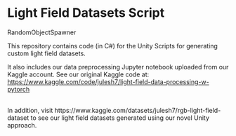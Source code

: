 # Light Field Datasets Script
RandomObjectSpawner

This repository contains code (in C#) for the Unity Scripts for generating custom light field datasets. <br>

It also includes our data preprocessing Jupyter notebook uploaded from our Kaggle account. See our original Kaggle code at: https://www.kaggle.com/code/julesh7/light-field-data-processing-w-pytorch

<br>
In addition, visit https://www.kaggle.com/datasets/julesh7/rgb-light-field-dataset to see our light field datasets generated using our novel Unity approach.
